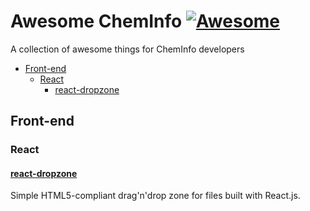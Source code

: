 # **Awesome ChemInfo**  [![Awesome](https://cdn.rawgit.com/sindresorhus/awesome/d7305f38d29fed78fa85652e3a63e154dd8e8829/media/badge.svg)](https://github.com/sindresorhus/awesome)

A collection of awesome things for ChemInfo developers

- [Front-end](#front-end)
  - [React](#react)
    - [react-dropzone](#react-dropzone)

## Front-end

### React

#### [react-dropzone](https://github.com/react-dropzone/react-dropzone)

Simple HTML5-compliant drag'n'drop zone for files built with React.js.

